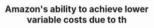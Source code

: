 ---
layout: answer
title: "Amazon's ability to achieve lower variable costs due to th"
blurb: "When an organization achieves incredibly low variable costs through expansion and specialization, it is known as an economy of scale. 
From the Six Adv"
quid: 292
---